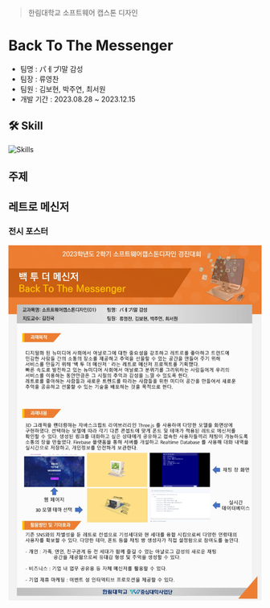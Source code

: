 > 한림대학교 소프트웨어 캡스톤 디자인
# Back To The Messenger
* 팀명 : パㅔブl말 감성
* 팀장 : 류영찬
* 팀원 : 김보현, 박주연, 최서원
* 개발 기간 : 2023.08.28 ~ 2023.12.15

## 🛠️ Skill
![Skills](https://skillicons.dev/icons?i=html,css,js,threejs,firebase)

## 주제

## 레트로 메신저

### 전시 포스터
![포스터](./post.jpg)

